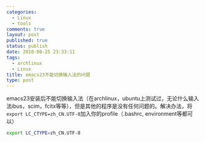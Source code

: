 ```yaml
--- 
categories: 
  - Linux
  - tools
comments: true
layout: post
published: true
status: publish
date: 2010-08-25 23:33:11
tags: 
  - archlinux
  - Linux
title: emacs23不能切换输入法的问题
type: post
---
```


emacs23安装后不能切换输入法（在archlinux，ubuntu上测试过，无论什么输入法ibus，scim，fcitx等等），但是其他的程序是没有任何问题的。解决办法，将`export LC_CTYPE=zh_CN.UTF-8`加入你的profile（.bashrc, environment等都可以）

```sh
export LC_CTYPE=zh_CN.UTF-8
```
